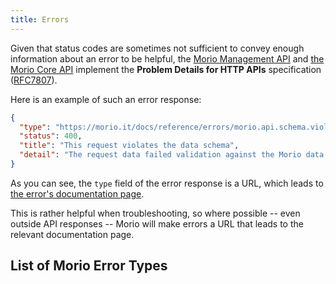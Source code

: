 ```yaml
---
title: Errors
---
```


Given that status codes are sometimes not sufficient to convey enough
information about an error to be helpful, the [Morio Management
API](/docs/guides/apis/api) and [the Morio Core API](/docs/guides/apis/core)
implement the **Problem Details for HTTP APIs** specification
([RFC7807](https://datatracker.ietf.org/doc/html/rfc7807)).

Here is an example of such an error response:

```json
{
  "type": "https://morio.it/docs/reference/errors/morio.api.schema.violation",
  "status": 400,
  "title": "This request violates the data schema",
  "detail": "The request data failed validation against the Morio data schema. This means the request is invalid."
}
```

As you can see, the `type` field of the error response is a URL, which leads to
[the error's documentation
page](/docs/reference/errors/morio.api.schema.violation).

This is rather helpful when troubleshooting, so where possible -- even outside
API responses -- Morio will make errors a URL that leads to the relevant documentation page.



## List of Morio Error Types

<SubPages />

